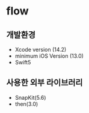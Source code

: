 # flow
## 개발환경
* Xcode version (14.2)
* minimum iOS Version (13.0)
* Swift5

## 사용한 외부 라이브러리
* SnapKit(5.6)
* then(3.0)
